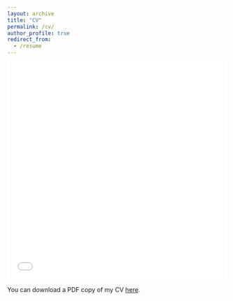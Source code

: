 ```yaml
---
layout: archive
title: "CV"
permalink: /cv/
author_profile: true
redirect_from:
  - /resume
---
```


<iframe src="/files/pdf/Jiee_CV.pdf" width="100%" height="500" frameborder="no" border="0" marginwidth="0" marginheight="0"></iframe>

You can download a PDF copy of my CV [here](/files/pdf/CV_Job_market.pdf).
